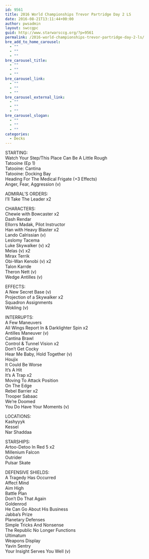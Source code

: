```yaml
---
id: 9561
title: 2016 World Championships Trevor Partridge Day 2 LS
date: 2016-08-21T13:11:44+00:00
author: pwsadmin
layout: swccgpc
guid: http://www.starwarsccg.org/?p=9561
permalink: /2016-world-championships-trevor-partridge-day-2-ls/
bre_add_to_home_carousel:
  - ""
  - ""
  - ""
bre_carousel_title:
  - ""
  - ""
  - ""
bre_carousel_link:
  - ""
  - ""
  - ""
bre_carousel_external_link:
  - ""
  - ""
  - ""
bre_carousel_slogan:
  - ""
  - ""
  - ""
categories:
  - Decks
---
```

STARTING:  
Watch Your Step/This Place Can Be A Little Rough  
Tatooine (Ep 1)  
Tatooine: Cantina  
Tatooine: Docking Bay  
Heading For The Medical Frigate (+3 Effects)  
Anger, Fear, Aggression (v)

ADMIRAL&#8217;S ORDERS:  
I&#8217;ll Take The Leader x2

CHARACTERS:  
Chewie with Bowcaster x2  
Dash Rendar  
Ellorrs Madak, Pilot Instructor  
Han with Heavy Blaster x2  
Lando Calrissian (v)  
Leslomy Tacema  
Luke Skywalker (v) x2  
Melas (v) x2  
Mirax Terrik  
Obi-Wan Kenobi (v) x2  
Talon Karrde  
Theron Nett (v)  
Wedge Antilles (v)

EFFECTS:  
A New Secret Base (v)  
Projection of a Skywalker x2  
Squadron Assignments  
Wokling (v)

INTERRUPTS:  
A Few Maneuvers  
All Wings Report In & Darklighter Spin x2  
Antilles Maneuver (v)  
Cantina Brawl  
Control & Tunnel Vision x2  
Don&#8217;t Get Cocky  
Hear Me Baby, Hold Together (v)  
Houjix  
It Could Be Worse  
It&#8217;s A Hit  
It&#8217;s A Trap x2  
Moving To Attack Position  
On The Edge  
Rebel Barrier x2  
Trooper Sabaac  
We&#8217;re Doomed  
You Do Have Your Moments (v)

LOCATIONS:  
Kashyyyk  
Kessel  
Nar Shaddaa

STARSHIPS:  
Artoo-Detoo In Red 5 x2  
Millenium Falcon  
Outrider  
Pulsar Skate

DEFENSIVE SHIELDS:  
A Tragedy Has Occurred  
Affect Mind  
Aim High  
Battle Plan  
Don&#8217;t Do That Again  
Goldenrod  
He Can Go About His Business  
Jabba&#8217;s Prize  
Planetary Defenses  
Simple Tricks And Nonsense  
The Republic No Longer Functions  
Ultimatum  
Weapons Display  
Yavin Sentry  
Your Insight Serves You Well (v)